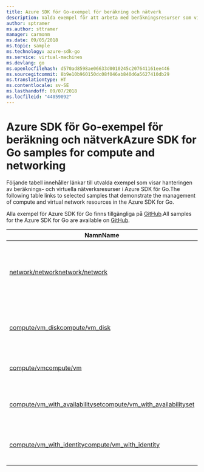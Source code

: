 ```yaml
---
title: Azure SDK för Go-exempel för beräkning och nätverk
description: Valda exempel för att arbeta med beräkningsresurser som virtuella datorer och virtuella nätverk från Azure SDK för Go.
author: sptramer
ms.author: sttramer
manager: carmonm
ms.date: 09/05/2018
ms.topic: sample
ms.technology: azure-sdk-go
ms.service: virtual-machines
ms.devlang: go
ms.openlocfilehash: d570ad8598ae06633d0010245c207641161ee446
ms.sourcegitcommit: 8b9e10b960150dc08f046ab840d6a5627410db29
ms.translationtype: HT
ms.contentlocale: sv-SE
ms.lasthandoff: 09/07/2018
ms.locfileid: "44059092"
---
```

# <a name="azure-sdk-for-go-samples-for-compute-and-networking"></a><span data-ttu-id="c3db5-103">Azure SDK för Go-exempel för beräkning och nätverk</span><span class="sxs-lookup"><span data-stu-id="c3db5-103">Azure SDK for Go samples for compute and networking</span></span>

<span data-ttu-id="c3db5-104">Följande tabell innehåller länkar till utvalda exempel som visar hanteringen av beräknings- och virtuella nätverksresurser i Azure SDK för Go.</span><span class="sxs-lookup"><span data-stu-id="c3db5-104">The following table links to selected samples that demonstrate the management of compute and virtual network resources in the Azure SDK for Go.</span></span>

<span data-ttu-id="c3db5-105">Alla exempel för Azure SDK för Go finns tillgängliga på [GitHub](https://github.com/Azure-Samples/azure-sdk-for-go-samples).</span><span class="sxs-lookup"><span data-stu-id="c3db5-105">All samples for the Azure SDK for Go are available on [GitHub](https://github.com/Azure-Samples/azure-sdk-for-go-samples).</span></span>

| <span data-ttu-id="c3db5-106">Namn</span><span class="sxs-lookup"><span data-stu-id="c3db5-106">Name</span></span> | <span data-ttu-id="c3db5-107">Beskrivning</span><span class="sxs-lookup"><span data-stu-id="c3db5-107">Description</span></span> |
|------|-------------|
| [<span data-ttu-id="c3db5-108">network/network</span><span class="sxs-lookup"><span data-stu-id="c3db5-108">network/network</span></span>](https://github.com/Azure-Samples/azure-sdk-for-go-samples/blob/master/network/network.go) | <span data-ttu-id="c3db5-109">Skapa, uppdatera, ta bort och fråga nätverksresurser, inklusive virtuella nätverk, undernät och nätverkssäkerhetsgrupper.</span><span class="sxs-lookup"><span data-stu-id="c3db5-109">Create, update, delete, and query network resources including virtual networks, subnets, and network security groups.</span></span> |
| [<span data-ttu-id="c3db5-110">compute/vm_disk</span><span class="sxs-lookup"><span data-stu-id="c3db5-110">compute/vm_disk</span></span>](https://github.com/Azure-Samples/azure-sdk-for-go-samples/blob/master/compute/vm_disk.go) | <span data-ttu-id="c3db5-111">Skapa, koppla till, koppla från, uppdatera och kryptera datadiskar för en virtuell dator.</span><span class="sxs-lookup"><span data-stu-id="c3db5-111">Create, attach, detach, update, and encrypt data disks for a VM.</span></span> |
| [<span data-ttu-id="c3db5-112">compute/vm</span><span class="sxs-lookup"><span data-stu-id="c3db5-112">compute/vm</span></span>](https://github.com/Azure-Samples/azure-sdk-for-go-samples/blob/master/compute/vm.go) | <span data-ttu-id="c3db5-113">Skapa, uppdatera, inaktivera och hantera virtuella datorer.</span><span class="sxs-lookup"><span data-stu-id="c3db5-113">Create, update, deactivate, and manage VMs.</span></span> |
| [<span data-ttu-id="c3db5-114">compute/vm_with_availabilityset</span><span class="sxs-lookup"><span data-stu-id="c3db5-114">compute/vm_with_availabilityset</span></span>](https://github.com/Azure-Samples/azure-sdk-for-go-samples/blob/master/compute/vm_with_availabilityset.go) | <span data-ttu-id="c3db5-115">Skapa tillgänglighetsuppsättningar och belastningsutjämnare för virtuella datorer.</span><span class="sxs-lookup"><span data-stu-id="c3db5-115">Create availability sets and load balancers for VMs.</span></span> |
| [<span data-ttu-id="c3db5-116">compute/vm_with_identity</span><span class="sxs-lookup"><span data-stu-id="c3db5-116">compute/vm_with_identity</span></span>](https://github.com/Azure-Samples/azure-sdk-for-go-samples/blob/master/compute/vm_with_identity.go) | <span data-ttu-id="c3db5-117">Skapa och hantera hanterade tjänstidentiteter (MSI: er) för virtuella datorer.</span><span class="sxs-lookup"><span data-stu-id="c3db5-117">Create and manage Managed Service Identities (MSIs) for VMs.</span></span> |
